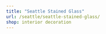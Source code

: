 ```yaml
---
title: "Seattle Stained Glass"
url: /seattle/seattle-stained-glass/
shop: interior decoration
---
```

